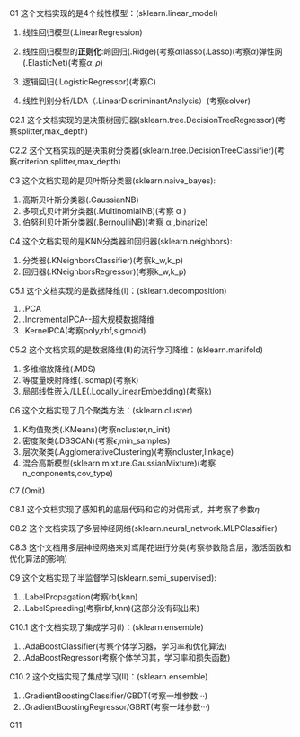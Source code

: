 C1  这个文档实现的是4个线性模型：(sklearn.linear_model)

1. 线性回归模型(.LinearRegression)

2. 线性回归模型的**正则化**:岭回归(.Ridge)(考察$\alpha$)lasso(.Lasso)(考察$\alpha$)弹性网(.ElasticNet)(考察$\alpha,\rho$)

3. 逻辑回归(.LogisticRegressor)(考察C)

4. 线性判别分析/LDA（.LinearDiscriminantAnalysis）(考察solver)                                                                       

   


C2.1  这个文档实现的是决策树回归器(sklearn.tree.DecisionTreeRegressor)(考察splitter,max_depth)

C2.2  这个文档实现的是决策树分类器(sklearn.tree.DecisionTreeClassifier)(考察criterion,splitter,max_depth)


C3  这个文档实现的是贝叶斯分类器(sklearn.naive_bayes):

1. 高斯贝叶斯分类器(.GaussianNB)
2. 多项式贝叶斯分类器(.MultinomialNB)(考察 α  )
3. 伯努利贝叶斯分类器(.BernoulliNB)(考察 α ,binarize)


C4  这个文档实现的是KNN分类器和回归器(sklearn.neighbors):

1. 分类器(.KNeighborsClassifier)(考察k_w,k_p)
2. 回归器(.KNeighborsRegressor)(考察k_w,k_p)


C5.1  这个文档实现的是数据降维(Ⅰ)：(sklearn.decomposition)

1. .PCA
2. .IncrementalPCA--超大规模数据降维
3. .KernelPCA(考察poly,rbf,sigmoid)


C5.2  这个文档实现的是数据降维(Ⅱ)的流行学习降维：(sklearn.manifold)

1. 多维缩放降维(.MDS)
2. 等度量映射降维(.Isomap)(考察k)
3. 局部线性嵌入/LLE(.LocallyLinearEmbedding)(考察k)  


C6  这个文档实现了几个聚类方法：(sklearn.cluster)

1. K均值聚类(.KMeans)(考察ncluster,n_init)
2. 密度聚类(.DBSCAN)(考察$\epsilon$,min_samples)
3. 层次聚类(.AgglomerativeClustering)(考察ncluster,linkage)
4. 混合高斯模型(sklearn.mixture.GaussianMixture)(考察n_conponents,cov_type)


C7  (Omit)


C8.1  这个文档实现了感知机的底层代码和它的对偶形式，并考察了参数$\eta$

C8.2  这个文档实现了多层神经网络(sklearn.neural_network.MLPClassifier)

C8.3  这个文档用多层神经网络来对鸢尾花进行分类(考察参数隐含层，激活函数和优化算法的影响)


C9  这个文档实现了半监督学习(sklearn.semi_supervised):

1. .LabelPropagation(考察rbf,knn)
2. .LabelSpreading(考察rbf,knn)(这部分没有码出来)


C10.1  这个文档实现了集成学习(Ⅰ)：(sklearn.ensemble)

1. .AdaBoostClassifier(考察个体学习器，学习率和优化算法)
2. .AdaBoostRegressor(考察个体学习其，学习率和损失函数)

C10.2  这个文档实现了集成学习(Ⅱ)：(sklearn.ensemble)
1. .GradientBoostingClassifier/GBDT(考察一堆参数···)
2. .GradientBoostingRegressor/GBRT(考察一堆参数···)


C11  